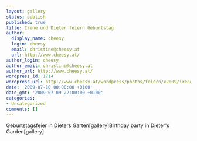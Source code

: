 ```yaml
---
layout: gallery
status: publish
published: true
title: Irene und Dieter feiern Geburtstag
author:
  display_name: cheesy
  login: cheesy
  email: christine@cheesy.at
  url: http://www.cheesy.at/
author_login: cheesy
author_email: christine@cheesy.at
author_url: http://www.cheesy.at/
wordpress_id: 1714
wordpress_url: http://www.cheesy.at/wordpress/photos/feiern/x2009/irene-und-dieter-feiern-geburtstag/
date: '2009-07-10 00:00:00 +0100'
date_gmt: '2009-07-09 22:00:00 +0100'
categories:
- Uncategorized
comments: []
---
```

<!--:de-->Geburtstagsfeier in Dieters Garten[gallery]<!--:--><!--:en-->Birthday party in Dieter's Garden[gallery]<!--:-->
